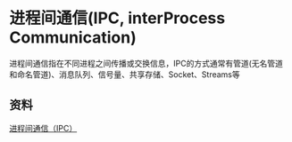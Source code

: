 # 进程间通信(IPC, interProcess Communication)

进程间通信指在不同进程之间传播或交换信息，IPC的方式通常有管道(无名管道和命名管道)、消息队列、信号量、共享存储、Socket、Streams等


## 资料
[进程间通信（IPC）](http://songlee24.github.io/2015/04/21/linux-IPC/)
